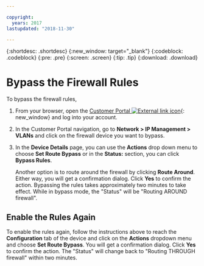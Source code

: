 ```yaml
---

copyright:
  years: 2017
lastupdated: "2018-11-30"

---
```


{:shortdesc: .shortdesc}
{:new_window: target="_blank"}
{:codeblock: .codeblock}
{:pre: .pre}
{:screen: .screen}
{:tip: .tip}
{:download: .download}

# Bypass the Firewall Rules

To bypass the firewall rules,

1. From your browser, open the [Customer Portal ![External link icon](../../icons/launch-glyph.svg "External link icon")](https://control.softlayer.com/){: new_window} and log into your account.
2. In the Customer Portal navigation, go to **Network > IP Management > VLANs** and click on the firewall device you want to bypass.
3. In the **Device Details** page, you can use the **Actions** drop down menu to choose **Set Route Bypass** or in the **Status:** section, you can click **Bypass Rules**. 

	Another option is to route around the firewall by clicking **Route Around**. Either way, you will get a confirmation dialog. Click **Yes** to confirm the action. Bypassing the rules takes approximately two minutes to take effect. While in bypass mode, the "Status" will be "Routing AROUND firewall".

## Enable the Rules Again

To enable the rules again, follow the instructions above to reach the **Configuration** tab of the device and click on the **Actions** dropdown menu and choose **Set Route Bypass**. You will get a confirmation dialog. Click **Yes** to confirm the action. The "Status" will change back to "Routing THROUGH firewall" within two minutes.
